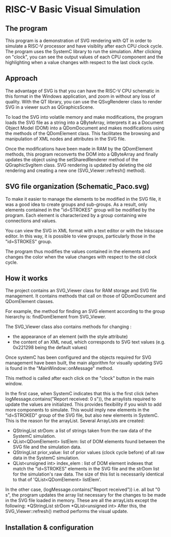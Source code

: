 RISC-V Basic Visual Simulation
=======

The program
-----------
This program is a demonstration of SVG rendering with QT in order to simulate a RISC-V processor and have visiblity after each CPU clock cycle. 
The program uses the SystemC library to run the simulation.
After clicking on "clock", you can see the output values of each CPU component and the highlighting when a value changes with respect to the last clock cycle.

Approach
-----------
The advantage of SVG is that you can have the RISC-V CPU schematic in this format in the Windows application, and zoom in without any loss of quality.
With the QT library, you can use the QSvgRenderer class to render SVG in a viewer such as QGraphicsScene.

To load the SVG into volatile memory and make modifications, the program loads the SVG file as a string into a QByteArray, interprets it as a Document Object Model (DOM) into a QDomDocument and makes modifications using the methods of the QDomElement class. This facilitates the browsing and manipulation of XML nodes and attributes in the SVG file.

Once the modifications have been made in RAM by the QDomElement methods, this program reconverts the DOM into a QByteArray and finally updates the object using the setSharedRenderer method of the QGraphicSvgItem class.
SVG rendering is updated by deleting the old rendering and creating a new one (SVG_Viewer::refresh() method).


SVG file organization (Schematic_Paco.svg)
-----------
To make it easier to manage the elements to be modified in the SVG file, it was a good idea to create groups and sub-groups.
As a result, only elements contained in the "id=STROKES" group will be modified by the program.
Each element is characterized by a group containing wire connections and values.

You can view the SVG in XML format with a text editor or with the Inkscape editor.
In this way, it is possible to view groups, particularly those in the "id=STROKES" group.

The program thus modifies the values contained in the elements and changes the color when the value changes with respect to the old clock cycle.

How it works
-----------
The project contains an SVG_Viewer class for RAM storage and SVG file management. It contains methods that call on those of QDomDocument and QDomElement classes.

For example, the method for finding an SVG element according to the group hierarchy is: findDomElement from SVG_Viewer. 

The SVG_Viewer class also contains methods for changing :
* the appearance of an element (with the style attribute)
* the content of an XML neud, which corresponds to SVG text values (e.g. 0x221298 being the default values)


Once systemC has been configured and the objects required for SVG management have been built, the main algorithm for visually updating SVG is found in the "MainWindow::onMessage" method.

This method is called after each click on the "clock" button in the main window.

In the first case, when SystemC indicates that this is the first click (when logMessage.contains("Report received: 0 s")), the arraylists required to update the values are initialized. This provides flexibility if you wish to add more components to simulate. This would imply new elements in the "id=STROKED" group of the SVG file, but also new elements in SystemC. This is the reason for the arrayList.
Several ArrayLists are created: 
* QStringList strDom: a list of strings taken from the raw data of the SystemC simulation.
* QList\<QDomElement\> listElem: list of DOM elements found between the SVG file and the simulation data.
* QStringList prior_value: list of prior values (clock cycle before) of all raw data in the SystemC simulation.
* QList\<unsigned int\> index_elem : list of DOM element indexes that match the "id=STROKES" elements in the SVG file and the strDom list for the simulation's raw data. The size of this list is necessarily identical to that of 'QList\<QDomElement\> listElem'.

In the other case, (logMessage.contains("Report received")) i.e. all but "0 s", the program updates the array list necessary for the changes to be made in the SVG file loaded in memory.
These are all the arrayLists except the following:
*QStringList strDom
*QList\<unsigned int\>
After this, the SVG_Viewer::refresh() method performs the visual update.

Installation & configuration
-----------
